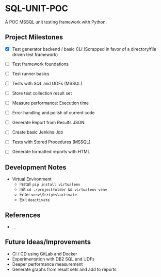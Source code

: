 # SQL-UNIT-POC

A POC MSSQL unit testing framework with Python.


## Project Milestones
- [x] Test generator backend / basic CLI (Scrapped in favor of a directory/file driven test framework)
- [ ] Test framework foundations
- [ ] Test runner basics
- [ ] Tests with SQL and UDFs (MSSQL)
- [ ] Store test collection result set
- [ ] Measure performance: Execution time
- [ ] Error handling and polish of current code
- [ ] Generate Report from Results JSON
- [ ] Create basic Jenkins Job
- [ ] Tests with Stored Procedures (MSSQL)
- [ ] Generate formatted reports with HTML 


## Development Notes
* Virtual Environment
  * Install ```pip install virtualenv```
  * Init ```cd ./projectfolder && virtualenv venv```
  * Enter ```venv\Scripts\activate```
  * Exit ```deactivate```


## References
* ...


## Future Ideas/Improvements
* CI / CD using GitLab and Docker
* Experimentation with DB2 SQL and UDFs
* Deeper performance measurement
* Generate graphs from result sets and add to reports